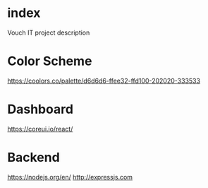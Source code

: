 # index
Vouch IT project description

# Color Scheme
https://coolors.co/palette/d6d6d6-ffee32-ffd100-202020-333533

# Dashboard
https://coreui.io/react/

# Backend
https://nodejs.org/en/
http://expressjs.com
